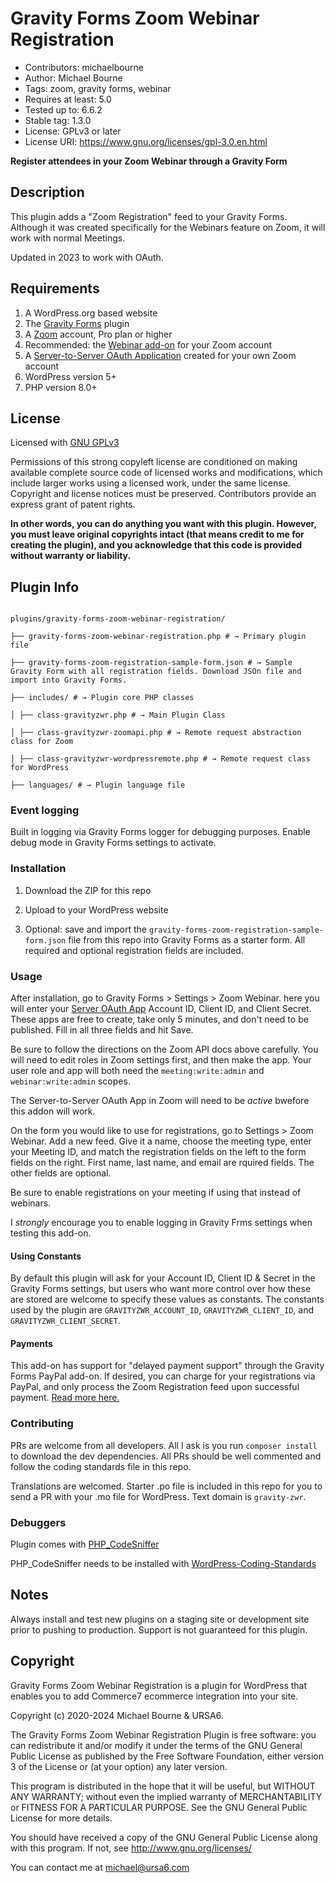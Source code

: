 # Gravity Forms Zoom Webinar Registration
* Contributors: michaelbourne
* Author: Michael Bourne
* Tags: zoom, gravity forms, webinar
* Requires at least: 5.0
* Tested up to: 6.6.2
* Stable tag: 1.3.0
* License: GPLv3 or later
* License URI: https://www.gnu.org/licenses/gpl-3.0.en.html

**Register attendees in your Zoom Webinar through a Gravity Form**

## Description

This plugin adds a "Zoom Registration" feed to your Gravity Forms. Although it was created specifically for the Webinars feature on Zoom, it will work with normal Meetings.

Updated in 2023 to work with OAuth.

## Requirements

 1. A WordPress.org based website
 2. The [Gravity Forms](https://www.gravityforms.com/) plugin
 3. A [Zoom](https://zoom.us/) account, Pro plan or higher
 4. Recommended: the [Webinar add-on](https://zoom.us/webinar) for your Zoom account
 5. A [Server-to-Server OAuth Application](https://marketplace.zoom.us/docs/guides/build/server-to-server-oauth-app/) created for your own Zoom account
 6. WordPress version 5+
 7. PHP version 8.0+

## License

Licensed with [GNU GPLv3](https://choosealicense.com/licenses/gpl-3.0/) 

Permissions of this strong copyleft license are conditioned on making available complete source code of licensed works and modifications, which include larger works using a licensed work, under the same license. Copyright and license notices must be preserved. Contributors provide an express grant of patent rights.

**In other words, you can do anything you want with this plugin. However, you must leave original copyrights intact (that means credit to me for creating the plugin), and you acknowledge that this code is provided without warranty or liability.**

  

## Plugin Info

```shell

plugins/gravity-forms-zoom-webinar-registration/

├── gravity-forms-zoom-webinar-registration.php # → Primary plugin file

├── gravity-forms-zoom-registration-sample-form.json # → Sample Gravity Form with all registration fields. Download JSOn file and import into Gravity Forms.

├── includes/ # → Plugin core PHP classes

│ ├── class-gravityzwr.php # → Main Plugin Class

│ ├── class-gravityzwr-zoomapi.php # → Remote request abstraction class for Zoom

│ ├── class-gravityzwr-wordpressremote.php # → Remote request class for WordPress

├── languages/ # → Plugin language file

```

### Event logging

Built in logging via Gravity Forms logger for debugging purposes. Enable debug mode in Gravity Forms settings to activate.

### Installation

1. Download the ZIP for this repo

2. Upload to your WordPress website

3. Optional: save and import the `gravity-forms-zoom-registration-sample-form.json` file from this repo into Gravity Forms as a starter form. All required and optional registration fields are included.

### Usage

After installation, go to Gravity Forms > Settings > Zoom Webinar. here you will enter your [Server OAuth App](https://marketplace.zoom.us/docs/guides/build/server-to-server-oauth-app/) Account ID, Client ID, and Client Secret. These apps are free to create, take only 5 minutes, and don't need to be published. Fill in all three  fields and hit Save.

Be sure to follow the directions on the Zoom API docs above carefully. You will need to edit roles in Zoom settings first, and then make the app. Your user role and app will both need the `meeting:write:admin` and `webinar:write:admin` scopes.

The Server-to-Server OAuth App in Zoom will need to be *active* bwefore this addon will work.

On the form you would like to use for registrations, go to Settings > Zoom Webinar. Add a new feed. Give it a name, choose the meeting type, enter your Meeting ID, and match the registration fields on the left to the form fields on the right. First name, last name, and email are rquired fields. The other fields are optional.

Be sure to enable registrations on your meeting if using that instead of webinars.

I *strongly* encourage you to enable logging in Gravity Frms settings when testing this add-on.

#### Using Constants

By default this plugin will ask for your Account ID, Client ID & Secret in the Gravity Forms settings, but users who want more control over how these are stored are welcome to specify these values as constants. The constants used by the plugin are `GRAVITYZWR_ACCOUNT_ID`, `GRAVITYZWR_CLIENT_ID`, and `GRAVITYZWR_CLIENT_SECRET`.

#### Payments

This add-on has support for "delayed payment support" through the Gravity Forms PayPal add-on. If desired, you can charge for your registrations via PayPal, and only process the Zoom Registration feed upon successful payment. [Read more here.](https://docs.gravityforms.com/setting-up-paypal-payments-standard/)

### Contributing

PRs are welcome from all developers. All I ask is you run `composer install` to download the dev dependencies. All PRs should be well commented and follow the coding standards file in this repo.

Translations are welcomed. Starter .po file is included in this repo for you to send a PR with your .mo file for WordPress. Text domain is `gravity-zwr`.

### Debuggers

Plugin comes with [PHP_CodeSniffer](https://github.com/squizlabs/PHP_CodeSniffer)

PHP_CodeSniffer needs to be installed with [WordPress-Coding-Standards](https://github.com/WordPress-Coding-Standards/WordPress-Coding-Standards)

## Notes

Always install and test new plugins on a staging site or development site prior to pushing to production. Support is not guaranteed for this plugin.

## Copyright

Gravity Forms Zoom Webinar Registration is a plugin for WordPress that enables you to add Commerce7 ecommerce integration into your site.

Copyright (c) 2020-2024 Michael Bourne & URSA6.

The Gravity Forms Zoom Webinar Registration Plugin is free software: you can redistribute it and/or modify it under the terms of the GNU General Public License as published by the Free Software Foundation, either version 3 of the License or (at your option) any later version.

This program is distributed in the hope that it will be useful, but WITHOUT ANY WARRANTY; without even the implied warranty of MERCHANTABILITY or FITNESS FOR A PARTICULAR PURPOSE. See the GNU General Public License for more details.

You should have received a copy of the GNU General Public License along with this program. If not, see <http://www.gnu.org/licenses/>

You can contact me at michael@ursa6.com